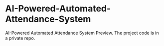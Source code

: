 # AI-Powered-Automated-Attendance-System
AI-Powered Automated Attendance System Preview. The project code is in a private repo.
